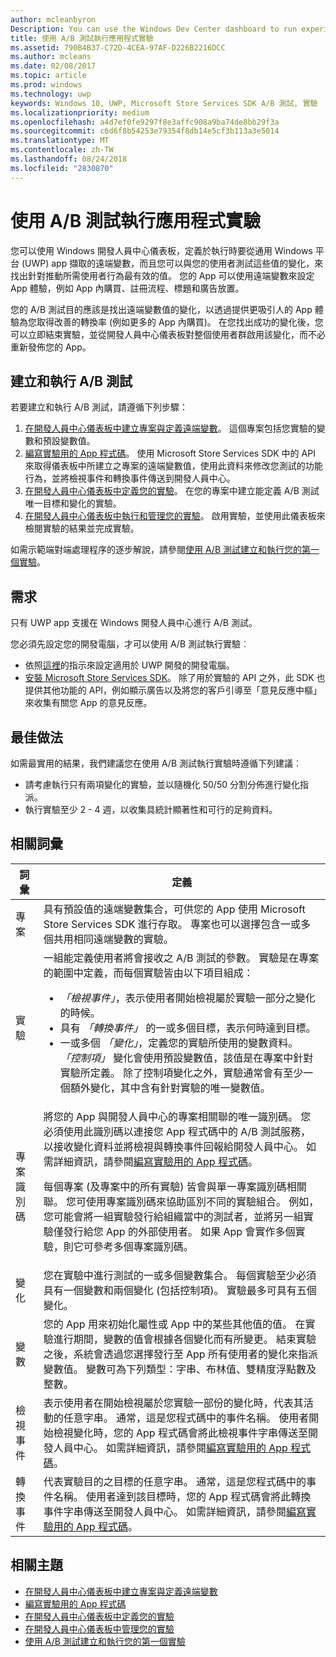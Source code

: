 ```yaml
---
author: mcleanbyron
Description: You can use the Windows Dev Center dashboard to run experiments for your Universal Windows Platform (UWP) apps with A/B testing.
title: 使用 A/B 測試執行應用程式實驗
ms.assetid: 790B4B37-C72D-4CEA-97AF-D226B2216DCC
ms.author: mcleans
ms.date: 02/08/2017
ms.topic: article
ms.prod: windows
ms.technology: uwp
keywords: Windows 10, UWP, Microsoft Store Services SDK A/B 測試, 實驗
ms.localizationpriority: medium
ms.openlocfilehash: a4d7ef0fe9297f8e3affc908a9ba74de8bb29f3a
ms.sourcegitcommit: c6d6f8b54253e79354f8db14e5cf3b113a3e5014
ms.translationtype: MT
ms.contentlocale: zh-TW
ms.lasthandoff: 08/24/2018
ms.locfileid: "2830870"
---
```

# <a name="run-app-experiments-with-ab-testing"></a>使用 A/B 測試執行應用程式實驗

您可以使用 Windows 開發人員中心儀表板，定義於執行時要從通用 Windows 平台 (UWP) app 擷取的遠端變數，而且您可以與您的使用者測試這些值的變化，來找出針對推動所需使用者行為最有效的值。 您的 App 可以使用遠端變數來設定 App 體驗，例如 App 內購買、註冊流程、標題和廣告放置。

您的 A/B 測試目的應該是找出遠端變數值的變化，以透過提供更吸引人的 App 體驗為您取得改善的轉換率 (例如更多的 App 內購買)。 在您找出成功的變化後，您可以立即結束實驗，並從開發人員中心儀表板對整個使用者群啟用該變化，而不必重新發佈您的 App。

## <a name="create-and-run-an-ab-test"></a>建立和執行 A/B 測試

若要建立和執行 A/B 測試，請遵循下列步驟：

1. [在開發人員中心儀表板中建立專案與定義遠端變數](create-a-project-and-define-remote-variables-in-the-dev-center-dashboard.md)。 這個專案包括您實驗的變數和預設變數值。  
2. [編寫實驗用的 App 程式碼](code-your-experiment-in-your-app.md)。 使用 Microsoft Store Services SDK 中的 API 來取得儀表板中所建立之專案的遠端變數值，使用此資料來修改您測試的功能行為，並將檢視事件和轉換事件傳送到開發人員中心。
3. [在開發人員中心儀表板中定義您的實驗](define-your-experiment-in-the-dev-center-dashboard.md)。 在您的專案中建立能定義 A/B 測試唯一目標和變化的實驗。
4. [在開發人員中心儀表板中執行和管理您的實驗](manage-your-experiment.md)。 啟用實驗，並使用此儀表板來檢閱實驗的結果並完成實驗。

如需示範端對端處理程序的逐步解說，請參閱[使用 A/B 測試建立和執行您的第一個實驗](create-and-run-your-first-experiment-with-a-b-testing.md)。

## <a name="requirements"></a>需求

只有 UWP app 支援在 Windows 開發人員中心進行 A/B 測試。

您必須先設定您的開發電腦，才可以使用 A/B 測試執行實驗︰

* 依照[這裡](../get-started/get-set-up.md)的指示來設定適用於 UWP 開發的開發電腦。
* [安裝 Microsoft Store Services SDK](microsoft-store-services-sdk.md#install-the-sdk)。 除了用於實驗的 API 之外，此 SDK 也提供其他功能的 API，例如顯示廣告以及將您的客戶引導至「意見反應中樞」來收集有關您 App 的意見反應。

## <a name="best-practices"></a>最佳做法

如需最實用的結果，我們建議您在使用 A/B 測試執行實驗時遵循下列建議︰

* 請考慮執行只有兩項變化的實驗，並以隨機化 50/50 分割分佈進行變化指派。
* 執行實驗至少 2 - 4 週，以收集具統計顯著性和可行的足夠資料。

<span id="terms" />

## <a name="related-terms"></a>相關詞彙

|  詞彙  |  定義  |
|--------|--------------|
| 專案    |   具有預設值的遠端變數集合，可供您的 App 使用 Microsoft Store Services SDK 進行存取。 專案也可以選擇包含一或多個共用相同遠端變數的實驗。  |
| 實驗    |   一組能定義使用者將會接收之 A/B 測試的參數。 實驗是在專案的範圍中定義，而每個實驗皆由以下項目組成： <p></p><ul><li>*「檢視事件」*，表示使用者開始檢視屬於實驗一部分之變化的時候。</li><li>具有 *「轉換事件」* 的一或多個目標，表示何時達到目標。</li><li>一或多個 *「變化」*，定義您的實驗所使用的變數資料。 *「控制項」* 變化會使用預設變數值，該值是在專案中針對實驗所定義。 除了控制項變化之外，實驗通常會有至少一個額外變化，其中含有針對實驗的唯一變數值。 </li></ul>          |
| 專案識別碼    |   將您的 App 與開發人員中心的專案相關聯的唯一識別碼。 您必須使用此識別碼以連接您 App 程式碼中的 A/B 測試服務，以接收變化資料並將檢視與轉換事件回報給開發人員中心。 如需詳細資訊，請參閱[編寫實驗用的 App 程式碼](code-your-experiment-in-your-app.md)。<p></p><p>每個專案 (及專案中的所有實驗) 皆會與單一專案識別碼相關聯。 您可使用專案識別碼來協助區別不同的實驗組合。 例如，您可能會將一組實驗發行給組織當中的測試者，並將另一組實驗僅發行給您 App 的外部使用者。  如果 App 會實作多個實驗，則它可參考多個專案識別碼。</p>         |
| 變化    |   您在實驗中進行測試的一或多個變數集合。 每個實驗至少必須具有一個變數和兩個變化 (包括控制項)。 實驗最多可具有五個變化。           |
| 變數    |  您的 App 用來初始化屬性或 App 中的某些其他值的值。 在實驗進行期間，變數的值會根據各個變化而有所變更。 結束實驗之後，系統會透過您選擇發行至 App 所有使用者的變化來指派變數值。 變數可為下列類型：字串、布林值、雙精度浮點數及整數。
| 檢視事件    |  表示使用者在開始檢視屬於您實驗一部份的變化時，代表其活動的任意字串。 通常，這是您程式碼中的事件名稱。 使用者開始檢視變化時，您的 App 程式碼會將此檢視事件字串傳送至開發人員中心。 如需詳細資訊，請參閱[編寫實驗用的 App 程式碼](code-your-experiment-in-your-app.md)。
| 轉換事件    |  代表實驗目的之目標的任意字串。 通常，這是您程式碼中的事件名稱。 使用者達到該目標時，您的 App 程式碼會將此轉換事件字串傳送至開發人員中心。 如需詳細資訊，請參閱[編寫實驗用的 App 程式碼](code-your-experiment-in-your-app.md)。  

## <a name="related-topics"></a>相關主題

* [在開發人員中心儀表板中建立專案與定義遠端變數](create-a-project-and-define-remote-variables-in-the-dev-center-dashboard.md)
* [編寫實驗用的 App 程式碼](code-your-experiment-in-your-app.md)
* [在開發人員中心儀表板中定義您的實驗](define-your-experiment-in-the-dev-center-dashboard.md)
* [在開發人員中心儀表板中管理您的實驗](manage-your-experiment.md)
* [使用 A/B 測試建立和執行您的第一個實驗](create-and-run-your-first-experiment-with-a-b-testing.md)
